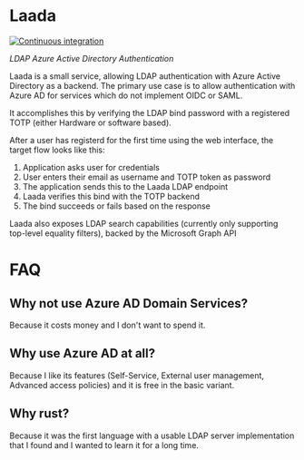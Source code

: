Laada
===
[![Continuous integration](https://github.com/theSuess/laada/actions/workflows/ci.yml/badge.svg)](https://github.com/theSuess/laada/actions/workflows/ci.yml)

_LDAP Azure Active Directory Authentication_

Laada is a small service, allowing LDAP authentication with Azure Active
Directory as a backend. The primary use case is to allow authentication with
Azure AD for services which do not implement OIDC or SAML.

It accomplishes this by verifying the LDAP bind password with a registered TOTP
(either Hardware or software based).

After a user has registerd for the first time using the web interface, the
target flow looks like this:

1. Application asks user for credentials
2. User enters their email as username and TOTP token as password
3. The application sends this to the Laada LDAP endpoint
4. Laada verifies this bind with the TOTP backend
5. The bind succeeds or fails based on the response


Laada also exposes LDAP search capabilities (currently only supporting top-level
equality filters), backed by the Microsoft Graph API


# FAQ

## Why not use Azure AD Domain Services?

Because it costs money and I don't want to spend it.

## Why use Azure AD at all?

Because I like its features (Self-Service, External user management, Advanced
access policies) and it is free in the basic variant.

## Why rust?

Because it was the first language with a usable LDAP server implementation that
I found and I wanted to learn it for a long time.
